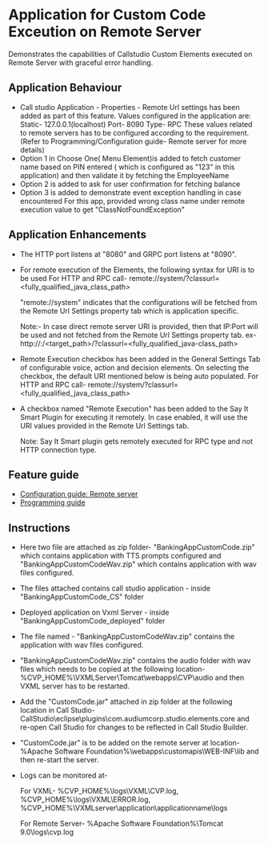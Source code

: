 
# Application for Custom Code Exceution on Remote Server
Demonstrates the capabilities of Callstudio Custom Elements executed on Remote Server with graceful error handling.

## Application Behaviour
* Call studio Application - Properties - Remote Url settings has been added as part of this feature. 
  Values configured in the application are:
  Static- 127.0.0.1(localhost) Port- 8090
  Type- RPC
  These values related to remote servers has to be configured according to the requirement.
  (Refer to Programming/Configuration guide- Remote server for more details)
* Option 1 in Choose One( Menu Element)is added to fetch customer name based on PIN entered ( which is configured as "123" in this application) and then validate it by fetching the EmployeeName
* Option 2 is added to ask for user confirmation for fetching balance
* Option 3 is added to demonstrate event exception handling in case encountered
  For this app, provided wrong class name under remote execution value to get "ClassNotFoundException"

## Application Enhancements
* The HTTP port listens at "8080" and GRPC port listens at "8090".
* For remote execution of the Elements, the following syntax for URI is to be used 
  For HTTP and RPC call-  remote://system/?classurl=<fully_qualified_java_class_path>

  "remote://system" indicates that the configurations will be fetched from the Remote Url Settings property tab which is application specific.

  Note:- In case direct remote server URI is provided, then that IP:Port will be used and not fetched from the  Remote Url Settings property tab.
  ex- http://<IP>:<Port>/<target_path>/?classurl=<fully_qualified_java-class_path>
* Remote Execution checkbox has been added in the General Settings Tab of configurable voice, action and decision elements.
On selecting the checkbox, the default URI mentioned below is being auto populated.
For HTTP and RPC call-  remote://system/?classurl=<fully_qualified_java_class_path>
* A checkbox named "Remote Execution" has been added to the Say It Smart Plugin for executing it remotely.
  In case enabled, it will use the URI values provided in the Remote Url Settings tab.

  Note: Say It Smart plugin gets remotely executed for RPC type and not HTTP connection type.



## Feature guide
* [ Configuration guide: Remote server](https://www.cisco.com/c/en/us/td/docs/voice_ip_comm/cust_contact/contact_center/customer_voice_portal/12-6-2/configuration/guide/ccvp_b_1262-configuration-guide-for-cisco-unified-customer-voice-portal.html)
* [ Programming guide ](https://www.cisco.com/c/en/us/td/docs/voice_ip_comm/cust_contact/contact_center/customer_voice_portal/12-6-2/programming/guide/ccvp_b_1262-programming-guide-for-cisco-unified-cvp-vxml-server-and-cisco-unified-call-studio1.html)


## Instructions
* Here two file are attached as zip folder- "BankingAppCustomCode.zip" which contains application with TTS prompts configured and "BankingAppCustomCodeWav.zip" which contains application with wav files configured.
* The files attached contains call studio application - inside "BankingAppCustomCode_CS" folder
* Deployed application on Vxml Server - inside "BankingAppCustomCode_deployed" folder
* The file named - "BankingAppCustomCodeWav.zip" contains the application with wav files configured.
* "BankingAppCustomCodeWav.zip" contains the audio folder with wav files which needs to be copied at the following location- %CVP_HOME%\VXMLServer\Tomcat\webapps\CVP\audio and then VXML server has to be restarted.
* Add the "CustomCode.jar" attached in zip folder at the following location in Call Studio- CallStudio\eclipse\plugins\com.audiumcorp.studio.elements.core and re-open Call Studio for changes to be reflected in Call Studio Builder.
* "CustomCode.jar" is to be added on the remote server at location- %Apache Software Foundation%\webapps\customapis\WEB-INF\lib and then re-start the server.
* Logs can be monitored at- 

   For VXML-  %CVP_HOME%\logs\VXML\CVP.log,
              %CVP_HOME%\logs\VXML\ERROR.log,
              %CVP_HOME%\VXMLserver\application\applicationname\logs

   For Remote Server- %Apache Software Foundation%\Tomcat 9.0\logs\cvp.log


